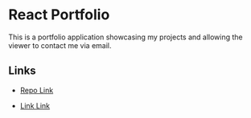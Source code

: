 # React Portfolio
This is a portfolio application showcasing my projects and allowing the viewer to 
contact me via email.


## Links 
- [Repo Link](https://github.com/lopezivan763/react-portafolio)

- [Link Link](https://65640861fbcc756771c65270--cool-dodol-5862ed.netlify.app/)
